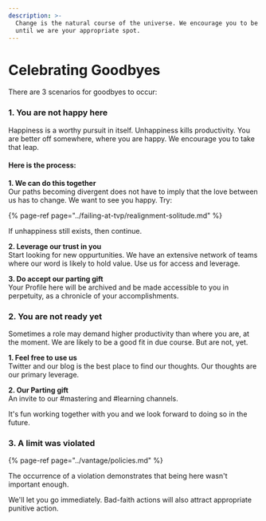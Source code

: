 ```yaml
---
description: >-
  Change is the natural course of the universe. We encourage you to be here only
  until we are your appropriate spot.
---
```


# Celebrating Goodbyes

There are 3 scenarios for goodbyes to occur:

### 1. You are not happy here

Happiness is a worthy pursuit in itself. Unhappiness kills productivity. You are better off somewhere, where you are happy. We encourage you to take that leap.

#### Here is the process:

**1. We can do this together**  
Our paths becoming divergent does not have to imply that the love between us has to change. We want to see you happy. Try: 

{% page-ref page="../failing-at-tvp/realignment-solitude.md" %}

If unhappiness still exists, then continue.

**2. Leverage our trust in you**  
Start looking for new oppurtunities. We have an extensive network of teams where our word is likely to hold value. Use us for access and leverage. 

 **3. Do accept our parting gift**  
Your Profile here will be archived and be made accessible to you in perpetuity, as a chronicle of your accomplishments.



### 2. You are not ready yet

Sometimes a role may demand higher productivity than where you are, at the moment. We are likely to be a good fit in due course. But are not, yet.

**1. Feel free to use us**   
Twitter and our blog is the best place to find our thoughts. Our thoughts are our primary leverage.  
  
**2. Our Parting gift**  
An invite to our \#mastering and \#learning channels.  

It's fun working together with you and we look forward to doing so in the future.



### 3. A limit was violated

{% page-ref page="../vantage/policies.md" %}

The occurrence of a violation demonstrates that being here wasn't important enough.

We'll let you go immediately. Bad-faith actions will also attract appropriate punitive action.





  




